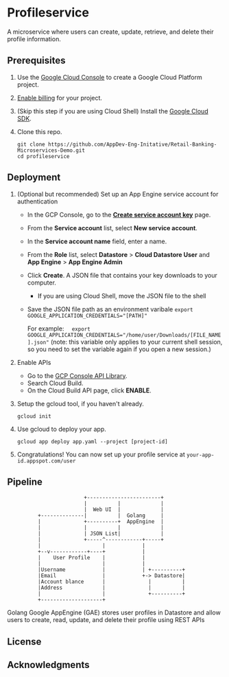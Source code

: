 

# Profileservice

A microservice where users can create, update, retrieve, and delete their profile information.

## Prerequisites

1.  Use the [Google Cloud Console](https://console.cloud.google.com/) to create a Google Cloud Platform project.
2.  [Enable billing](https://support.google.com/cloud/answer/6293499#enable-billing) for your project.
3. (Skip this step if you are using Cloud Shell) Install the [Google Cloud SDK](https://cloud.google.com/sdk/install).
4. Clone this repo.

   ```
   git clone https://github.com/AppDev-Eng-Initative/Retail-Banking-Microservices-Demo.git
   cd profileservice
   ```


## Deployment

1. (Optional but recommended) Set up an App Engine service account for authentication
    * In the GCP Console, go to the **[Create service account key](https://console.cloud.google.com/apis/credentials/serviceaccountkey?_ga=2.142840501.-1637323123.1562822098)** page.
    * From the **Service account** list, select **New service account**.
    * In the **Service account name** field, enter a name.
    * From the **Role** list, select **Datastore** > **Cloud Datastore User** and  **App Engine** > **App Engine Admin**
    * Click **Create**. A JSON file that contains your key downloads to your computer.
	    * If you are using Cloud Shell, move the JSON file to the shell
    * Save the JSON file path as an environment varibale
    ```export GOOGLE_APPLICATION_CREDENTIALS="[PATH]"``` 
     
	     For example:
     ```  export GOOGLE_APPLICATION_CREDENTIALS="/home/user/Downloads/[FILE_NAME].json"```
    (note: this variable only applies to your current shell session, so you need to set the variable again if you open a new session.)
2. Enable APIs
    * Go to the [GCP Console API Library](https://console.cloud.google.com/apis/library?project=_). 
	* Search Cloud Build. 
	* On the Cloud Build API page, click **ENABLE**.
3. Setup the gcloud tool, if you haven't already.
    
    ```
    gcloud init
    ```
    
 
4.  Use gcloud to deploy your app.
    
    ```
    gcloud app deploy app.yaml --project [project-id]
    ```
    
5.  Congratulations! You can now set up your profile service at  `your-app-id.appspot.com/user`



## Pipeline

                             +------------------------+     
                             |          |             |  
                             |  Web UI  |             |                  
              +--------------|          |  Golang     |                                     
              |              +----------+  AppEngine  |
              |              |          |             |
              |              | JSON List|             |
              |              +-----^------------+-----+
              |                    |            |                          
              +--v------------+----+            |                   
              |    User Profile    |            |                           
              |                    |            |                            
              |Username            |            | +----------+                              
              |Email               |            +-> Datastore|                              
              |Account blance      |              |          |                              
              |Address             |              |          |                              
              |                    |              +----------+                              
              +--------------------+    

Golang Google AppEngine (GAE) stores user profiles in Datastore and allow users to create, read, update, and delete their profile using REST APIs


## License



## Acknowledgments

